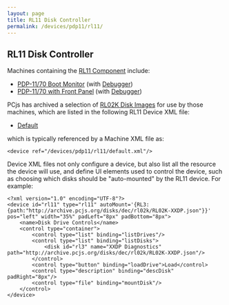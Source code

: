 ```yaml
---
layout: page
title: RL11 Disk Controller
permalink: /devices/pdp11/rl11/
---
```


RL11 Disk Controller
--------------------

Machines containing the [RL11 Component](/modules/pdp11/lib/pc11.js) include:

- [PDP-11/70 Boot Monitor](/devices/pdp11/machine/1170/monitor/) (with [Debugger](/devices/pdp11/machine/1170/monitor/debugger/))
- [PDP-11/70 with Front Panel](/devices/pdp11/machine/1170/panel/) (with [Debugger](/devices/pdp11/machine/1170/panel/debugger/))

PCjs has archived a selection of [RL02K Disk Images](/disks/dec/rl02k/) for use by those machines, which are
listed in the following RL11 Device XML file:

- [Default](/devices/pdp11/rl11/default.xml)

which is typically referenced by a Machine XML file as:

	<device ref="/devices/pdp11/rl11/default.xml"/>
		
Device XML files not only configure a device, but also list all the resource the device will use, and define UI elements
used to control the device, such as choosing which disks should be "auto-mounted" by the RL11 device.  For example:

	<?xml version="1.0" encoding="UTF-8"?>
	<device id="rl11" type="rl11" autoMount='{RL3:{path:"http://archive.pcjs.org/disks/dec/rl02k/RL02K-XXDP.json"}}' pos="left" width="35%" padLeft="8px" padBottom="8px">
		<name>Disk Drive Controls</name>
		<control type="container">
			<control type="list" binding="listDrives"/>
			<control type="list" binding="listDisks">
				<disk id="rl3" name="XXDP Diagnostics" path="http://archive.pcjs.org/disks/dec/rl02k/RL02K-XXDP.json"/>
			</control>
			<control type="button" binding="loadDrive">Load</control>
			<control type="description" binding="descDisk" padRight="8px"/>
			<control type="file" binding="mountDisk"/>
		</control>
	</device>
